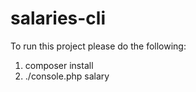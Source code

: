 # salaries-cli

To run this project please do the following:
1. composer install
2. ./console.php salary
